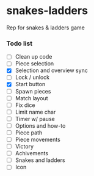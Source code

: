 # snakes-ladders
Rep for snakes &amp; ladders game

### Todo list

- [ ] Clean up code
- [ ] Piece selection
- [x] Selection and overview sync
- [ ] Lock / unlock
- [x] Start button
- [ ] Spawn pieces
- [ ] Match layout
- [ ] Fix dice
- [ ] Limit name char
- [ ] Timer w/ pause
- [ ] Options and how-to
- [ ] Piece path
- [ ] Piece movements
- [ ] Victory
- [ ] Achivements
- [ ] Snakes and ladders
- [ ] Icon
